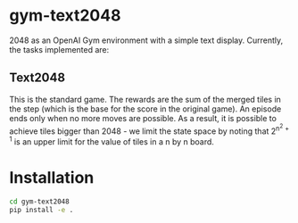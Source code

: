 # gym-text2048

2048 as an OpenAI Gym environment with a simple text display. Currently, the tasks implemented are:

## Text2048

This is the standard game. The rewards are the sum of the merged tiles in the step (which is the base for the score in the original game). An episode ends only when no more moves are possible. As a result, it is possible to achieve tiles bigger than 2048 - we limit the state space by noting that 2<sup>n<sup>2</sup> + 1</sup> is an upper limit for the value of tiles in a n by n board.

# Installation

```bash
cd gym-text2048
pip install -e .
```

